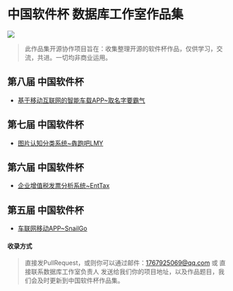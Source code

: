 # 中国软件杯 数据库工作室作品集

![](https://i.imgur.com/ApVVRS6.jpg)

> 此作品集开源协作项目旨在：收集整理开源的软件杯作品，仅供学习，交流，共进。一切均非商业运用。


## 第八届 中国软件杯

- [基于移动互联网的智能车载APP~取名字要霸气](https://github.com/Xxianglei/Intelligent-Vehicle-App) 
## 第七届 中国软件杯

- [图片认知分类系统~犇跑吧LMY](https://github.com/linyuanbin/SoftwareCup)

## 第六届 中国软件杯

- [企业增值税发票分析系统~EntTax](https://github.com/brainysoon/EntTax)

## 第五届 中国软件杯

- [车联网移动APP~SnailGo](https://github.com/brainysoon/cyberCar)




#### 收录方式

> 直接发PullRequest，或则你可以通过邮件：1767925069@qq.com 或 直接联系数据库工作室负责人 发送给我们你的项目地址，以及作品题目，我们会及时更新到中国软件杯作品集。
